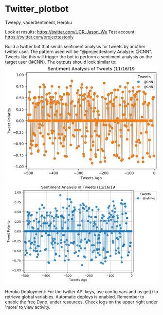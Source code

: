 # Twitter_plotbot
Tweepy, vaderSentiment, Heroku

Look at results: https://twitter.com/UCR_Jason_Wu
Test account: https://twitter.com/projecttestonly

Build a twitter bot that sends sentiment analysis for tweets by another twitter user. The pattern used will be "@projecttestonly Analyze: @CNN". Tweets like this will trigger the bot to perform a sentiment analysis on the target user (@CNN). The outputs should look similar to:
![cnn](analysis/@CNN.png)
![nytimes](analysis/@nytimes.png)

Heroku Deployment:
For the twitter API keys, use config vars and os.get() to retrieve global variables. 
Automatic deploys is enabled. 
Remember to enable the free Dyno, under resources.
Check logs on the upper right under 'more' to view activity. 
